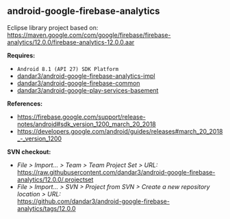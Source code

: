 ## android-google-firebase-analytics

Eclipse library project based on:<br/>
https://maven.google.com/com/google/firebase/firebase-analytics/12.0.0/firebase-analytics-12.0.0.aar

**Requires:**
- `Android 8.1 (API 27) SDK Platform`
- [dandar3/android-google-firebase-analytics-impl](https://github.com/dandar3/android-google-firebase-analytics-impl/tree/12.0.0)
- [dandar3/android-google-firebase-common](https://github.com/dandar3/android-google-firebase-common/tree/12.0.0)
- [dandar3/android-google-play-services-basement](https://github.com/dandar3/android-google-play-services-basement/tree/12.0.0)

**References:**
- https://firebase.google.com/support/release-notes/android#sdk_version_1200_march_20_2018
- https://developers.google.com/android/guides/releases#march_20_2018_-_version_1200

**SVN checkout:**
- _File > Import... > Team > Team Project Set > URL:_<br/>
  https://raw.githubusercontent.com/dandar3/android-google-firebase-analytics/12.0.0/.projectset
- _File > Import... > SVN > Project from SVN > Create a new repository location > URL:_<br/> 
  https://github.com/dandar3/android-google-firebase-analytics/tags/12.0.0
